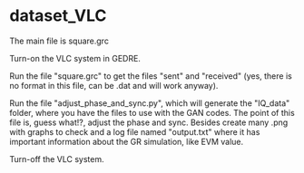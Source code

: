# dataset_VLC
The main file is square.grc

Turn-on the VLC system in GEDRE.

Run the file "square.grc" to get the files "sent" and "received" (yes, there is no format in this file, can be .dat and will work anyway).

Run the file "adjust_phase_and_sync.py", which will generate the "IQ_data" folder, where you have the files to use with the GAN codes.
The point of this file is, guess what!?, adjust the phase and sync. Besides create many .png with graphs to check and a log file named "output.txt" where it has important information about the GR simulation, like EVM value.

Turn-off the VLC system.


          
